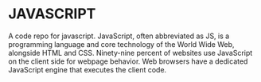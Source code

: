 # JAVASCRIPT
A code repo for javascript.
JavaScript, often abbreviated as JS, is a programming language and core technology of the World Wide Web, alongside HTML and CSS. Ninety-nine percent of websites use JavaScript on the client side for webpage behavior. Web browsers have a dedicated JavaScript engine that executes the client code.
